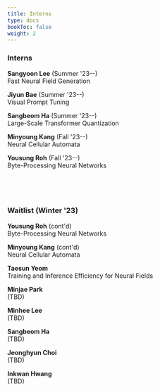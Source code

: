 ```yaml
---
title: Interns
type: docs
bookToc: false
weight: 2
---
```


### **Interns**  
**Sangyoon Lee** (Summer '23--)  
Fast Neural Field Generation  

**Jiyun Bae** (Summer '23--)  
Visual Prompt Tuning  

**Sangbeom Ha** (Summer '23--)  
Large-Scale Transformer Quantization  

**Minyoung Kang** (Fall '23--)  
Neural Cellular Automata  

**Yousung Roh** (Fall '23--)  
Byte-Processing Neural Networks


  
&nbsp;  

&nbsp;

### **Waitlist (Winter '23)**
**Yousung Roh** (cont'd)  
Byte-Processing Neural Networks

**Minyoung Kang** (cont'd)  
Neural Cellular Automata 

**Taesun Yeom**  
Training and Inference Efficiency for Neural Fields

**Minjae Park**  
(TBD)

**Minhee Lee**  
(TBD)

**Sangbeom Ha**  
(TBD)

**Jeonghyun Choi**  
(TBD)

**Inkwan Hwang**  
(TBD)

